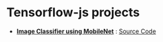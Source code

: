 # Tensorflow-js projects

- **[Image Classifier using MobileNet](/image-classifier/)** : [Source Code](https://github.com/usmanmuhd/tensorjs-projects/blob/master/image-classifier)